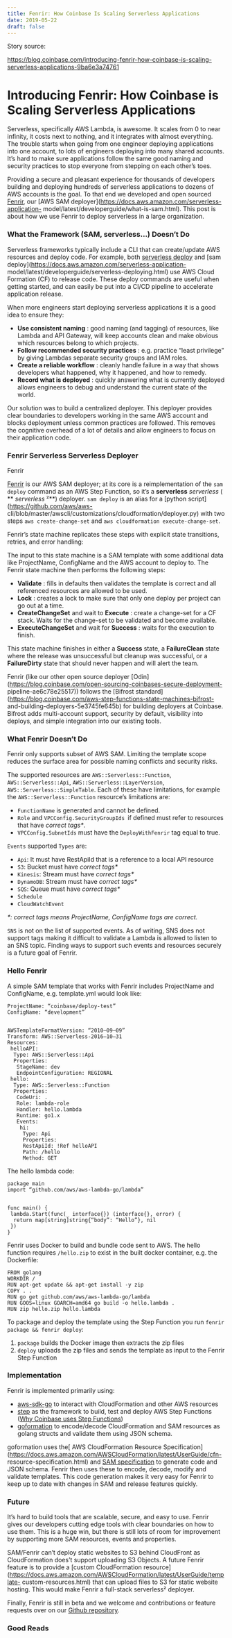 ```yaml
---
title: Fenrir: How Coinbase Is Scaling Serverless Applications 
date: 2019-05-22 
draft: false 
---
```


Story source:

https://blog.coinbase.com/introducing-fenrir-how-coinbase-is-scaling-serverless-applications-9ba6e3a74761


# Introducing Fenrir: How Coinbase is Scaling Serverless Applications

Serverless, specifically AWS Lambda, is awesome. It scales from 0 to near
infinity, it costs next to nothing, and it integrates with almost everything.
The trouble starts when going from one engineer deploying applications into
one account, to lots of engineers deploying into many shared accounts. It’s
hard to make sure applications follow the same good naming and security
practices to stop everyone from stepping on each other’s toes.

Providing a secure and pleasant experience for thousands of developers
building and deploying hundreds of serverless applications to dozens of AWS
accounts is the goal. To that end we developed and open sourced
[Fenrir](https://github.com/coinbase/fenrir), our [AWS SAM
deployer](https://docs.aws.amazon.com/serverless-application-
model/latest/developerguide/what-is-sam.html). This post is about how we use
Fenrir to deploy serverless in a large organization.

### What the Framework (SAM, serverless…) Doesn’t Do

Serverless frameworks typically include a CLI that can create/update AWS
resources and deploy code. For example, both [serverless
deploy](https://serverless.com/framework/docs/providers/aws/guide/deploying/)
and [sam deploy](https://docs.aws.amazon.com/serverless-application-
model/latest/developerguide/serverless-deploying.html) use AWS Cloud Formation
(CF) to release code. These deploy commands are useful when getting started,
and can easily be put into a CI/CD pipeline to accelerate application release.

When more engineers start deploying serverless applications it is a good idea
to ensure they:

  *  **Use consistent naming** : good naming (and tagging) of resources, like Lambda and API Gateway, will keep accounts clean and make obvious which resources belong to which projects.
  *  **Follow recommended security practices** : e.g. practice “least privilege” by giving Lambdas separate security groups and IAM roles.
  *  **Create a reliable workflow** : cleanly handle failure in a way that shows developers what happened, why it happened, and how to remedy.
  *  **Record what is deployed** : quickly answering what is currently deployed allows engineers to debug and understand the current state of the world.

Our solution was to build a centralized deployer. This deployer provides clear
boundaries to developers working in the same AWS account and blocks deployment
unless common practices are followed. This removes the cognitive overhead of a
lot of details and allow engineers to focus on their application code.

### Fenrir Serverless Serverless Deployer

Fenrir

[Fenrir](https://github.com/coinbase/fenrir) is our AWS SAM deployer; at its
core is a reimplementation of the `sam deploy` command as an AWS Step
Function, so it’s a **serverless** _serverless_ ( ** _serverless_ ²**)
deployer. `sam deploy` is an alias for a [python
script](https://github.com/aws/aws-
cli/blob/master/awscli/customizations/cloudformation/deployer.py) with two
steps `aws create-change-set` and `aws cloudformation execute-change-set`.

Fenrir’s state machine replicates these steps with explicit state transitions,
retries, and error handling:

The input to this state machine is a SAM template with some additional data
like ProjectName, ConfigName and the AWS account to deploy to. The Fenrir
state machine then performs the following steps:

  *  **Validate** : fills in defaults then validates the template is correct and all referenced resources are allowed to be used.
  *  **Lock** : creates a lock to make sure that only one deploy per project can go out at a time.
  *  **CreateChangeSet** and wait to **Execute** : create a change-set for a CF stack. Waits for the change-set to be validated and become available.
  *  **ExecuteChangeSet** and wait for **Success** : waits for the execution to finish.

This state machine finishes in either a **Success** state, a **FailureClean**
state where the release was unsuccessful but cleanup was successful, or a
**FailureDirty** state that should never happen and will alert the team.

Fenrir (like our other open source deployer
[Odin](https://blog.coinbase.com/open-sourcing-coinbases-secure-deployment-
pipeline-ae6c78e25517)) follows the [Bifrost
standard](https://blog.coinbase.com/aws-step-functions-state-machines-bifrost-
and-building-deployers-5e3745fe645b) for building deployers at Coinbase.
Bifrost adds multi-account support, security by default, visibility into
deploys, and simple integration into our existing tools.

### What Fenrir Doesn’t Do

Fenrir only supports subset of AWS SAM. Limiting the template scope reduces
the surface area for possible naming conflicts and security risks.

The supported resources are `AWS::Serverless::Function`,
`AWS::Serverless::Api`, `AWS::Serverless::LayerVersion`,
`AWS::Serverless::SimpleTable`. Each of these have limitations, for example
the `AWS::Serverless::Function` resource’s limitations are:

  * `FunctionName` is generated and cannot be defined.
  * `Role` and `VPCConfig.SecurityGroupIds `if defined must refer to resources that have _correct tags*_.
  * `VPCConfig.SubnetIds` must have the `DeployWithFenrir` tag equal to true.

`Events` supported `Types` are:

  * `Api`: It must have RestApiId that is a reference to a local API resource
  * `S3`: Bucket must have _correct tags*_
  * `Kinesis`: Stream must have _correct tags*_
  * `DynamoDB`: Stream must have _correct tags*_
  * `SQS`: Queue must have _correct tags*_
  * `Schedule`
  * `CloudWatchEvent`

 _*: correct tags means ProjectName, ConfigName tags are correct._

`SNS` is not on the list of supported events. As of writing, SNS does not
support tags making it difficult to validate a Lambda is allowed to listen to
an SNS topic. Finding ways to support such events and resources securely is a
future goal of Fenrir.

### Hello Fenrir

A simple SAM template that works with Fenrir includes ProjectName and
ConfigName, e.g. template.yml would look like:

    
    
    ProjectName: “coinbase/deploy-test”  
    ConfigName: “development”
    
    
    AWSTemplateFormatVersion: “2010–09–09”  
    Transform: AWS::Serverless-2016–10–31  
    Resources:  
     helloAPI:  
      Type: AWS::Serverless::Api  
      Properties:  
       StageName: dev  
       EndpointConfiguration: REGIONAL  
     hello:  
      Type: AWS::Serverless::Function  
      Properties:  
       CodeUri: .  
       Role: lambda-role  
       Handler: hello.lambda  
       Runtime: go1.x  
       Events:  
        hi:  
         Type: Api  
         Properties:  
         RestApiId: !Ref helloAPI  
         Path: /hello  
         Method: GET

The hello lambda code:

    
    
    package main  
    import “github.com/aws/aws-lambda-go/lambda”
    
    
    func main() {  
     lambda.Start(func(_ interface{}) (interface{}, error) {  
      return map[string]string{“body”: “Hello”}, nil  
     })  
    }

Fenrir uses Docker to build and bundle code sent to AWS. The hello function
requires `/hello.zip` to exist in the built docker container, e.g. the
Dockerfile:

    
    
    FROM golang  
    WORKDIR /  
    RUN apt-get update && apt-get install -y zip  
    COPY . .  
    RUN go get github.com/aws/aws-lambda-go/lambda  
    RUN GOOS=linux GOARCH=amd64 go build -o hello.lambda .  
    RUN zip hello.zip hello.lambda

To package and deploy the template using the Step Function you run `fenrir
package && fenrir deploy`:

  1. `package` builds the Docker image then extracts the zip files
  2. `deploy` uploads the zip files and sends the template as input to the Fenrir Step Function

### Implementation

Fenrir is implemented primarily using:

  * [aws-sdk-go](https://github.com/aws/aws-sdk-go) to interact with CloudFormation and other AWS resources
  * [step](https://github.com/coinbase/step) as the framework to build, test and deploy AWS Step Functions ([Why Coinbase uses Step Functions](https://www.youtube.com/watch?v=27BNsSLlXHg))
  * [goformation](https://github.com/awslabs/goformation) to encode/decode CloudFormation and SAM resources as golang structs and validate them using JSON schema.

goformation uses the[ AWS CloudFormation Resource
Specification](https://docs.aws.amazon.com/AWSCloudFormation/latest/UserGuide/cfn-
resource-specification.html) and [SAM
specification](https://github.com/awslabs/goformation/blob/master/generate/sam-2016-10-31.json)
to generate code and JSON schema. Fenrir then uses these to encode, decode,
modify and validate templates. This code generation makes it very easy for
Fenrir to keep up to date with changes in SAM and release features quickly.

### Future

It’s hard to build tools that are scalable, secure, and easy to use. Fenrir
gives our developers cutting edge tools with clear boundaries on how to use
them. This is a huge win, but there is still lots of room for improvement by
supporting more SAM resources, events and properties.

SAM/Fenrir can’t deploy static websites to S3 behind CloudFront as
CloudFormation does’t support uploading S3 Objects. A future Fenrir feature is
to provide a [custom CloudFormation
resource](https://docs.aws.amazon.com/AWSCloudFormation/latest/UserGuide/template-
custom-resources.html) that can upload files to S3 for static website hosting.
This would make Fenrir a full-stack serverless² deployer.

Finally, Fenrir is still in beta and we welcome and contributions or feature
requests over on our [Github repository](https://github.com/coinbase/fenrir).

### Good Reads

